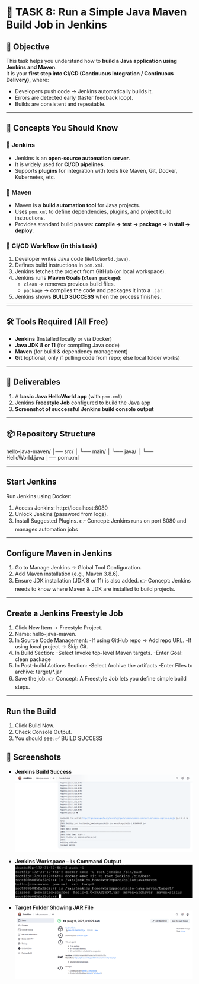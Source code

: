 # 🚀 TASK 8: Run a Simple Java Maven Build Job in Jenkins  

## 📌 Objective  
This task helps you understand how to **build a Java application using Jenkins and Maven**.  
It is your **first step into CI/CD (Continuous Integration / Continuous Delivery)**, where:  
- Developers push code → Jenkins automatically builds it.  
- Errors are detected early (faster feedback loop).  
- Builds are consistent and repeatable.  

---

## 🧠 Concepts You Should Know  

### 🔹 Jenkins  
- Jenkins is an **open-source automation server**.  
- It is widely used for **CI/CD pipelines**.  
- Supports **plugins** for integration with tools like Maven, Git, Docker, Kubernetes, etc.  

### 🔹 Maven  
- Maven is a **build automation tool** for Java projects.  
- Uses `pom.xml` to define dependencies, plugins, and project build instructions.  
- Provides standard build phases: **compile → test → package → install → deploy**.  

### 🔹 CI/CD Workflow (in this task)  
1. Developer writes Java code (`HelloWorld.java`).  
2. Defines build instructions in `pom.xml`.  
3. Jenkins fetches the project from GitHub (or local workspace).  
4. Jenkins runs **Maven Goals (`clean package`)**:  
   - `clean` → removes previous build files.  
   - `package` → compiles the code and packages it into a `.jar`.  
5. Jenkins shows **BUILD SUCCESS** when the process finishes.  

---

## 🛠️ Tools Required (All Free)  
- **Jenkins** (Installed locally or via Docker)  
- **Java JDK 8 or 11** (for compiling Java code)  
- **Maven** (for build & dependency management)  
- **Git** (optional, only if pulling code from repo; else local folder works)  

---

## 📂 Deliverables  
1. A **basic Java HelloWorld app** (with `pom.xml`)  
2. Jenkins **Freestyle Job** configured to build the Java app  
3. **Screenshot of successful Jenkins build console output**  

---

## 📦 Repository Structure  
hello-java-maven/
│── src/
│ └── main/
│ └── java/
│ └── HelloWorld.java
│── pom.xml

---

## Start Jenkins
Run Jenkins using Docker:
1. Access Jenkins: http://localhost:8080
2. Unlock Jenkins (password from logs).
3. Install Suggested Plugins.
👉 Concept: Jenkins runs on port 8080 and manages automation jobs

---

## Configure Maven in Jenkins

1. Go to Manage Jenkins → Global Tool Configuration.
2. Add Maven installation (e.g., Maven 3.8.6).
3. Ensure JDK installation (JDK 8 or 11) is also added.
👉 Concept: Jenkins needs to know where Maven & JDK are installed to build projects.

---

## Create a Jenkins Freestyle Job
1. Click New Item → Freestyle Project.
2. Name: hello-java-maven.
3. In Source Code Management:
   -If using GitHub repo → Add repo URL.
   -If using local project → Skip Git.
4. In Build Section:
   -Select Invoke top-level Maven targets.
   -Enter Goal: clean package
5. In Post-build Actions Section:
   -Select Archive the artifacts
   -Enter Files to archive: target/*.jar
6. Save the job.
👉 Concept: A Freestyle Job lets you define simple build steps.

---

## Run the Build
 1. Click Build Now.
 2. Check Console Output.
 3. You should see: ✅ BUILD SUCCESS


## 📸 Screenshots  

- **Jenkins Build Success**  
  ![Build Success](https://github.com/Cgoyal-Developer/Internship-Day8/blob/main/build-success.png?raw=true)  

- **Jenkins Workspace – `ls` Command Output**  
  ![Workspace ls](https://github.com/Cgoyal-Developer/Internship-Day8/blob/main/workspace-ls.png?raw=true)  

- **Target Folder Showing JAR File**  
  ![Target JAR](https://github.com/Cgoyal-Developer/Internship-Day8/blob/main/target-jar.png?raw=true)  

